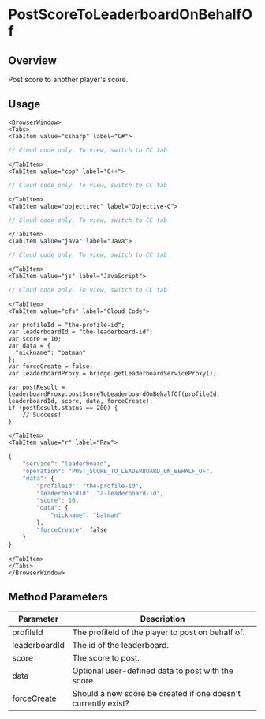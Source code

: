 # PostScoreToLeaderboardOnBehalfOf
## Overview
Post score to another player's score.

<PartialServop service_name="leaderboard" operation_name="POST_SCORE_TO_LEADERBOARD_ON_BEHALF_OF" />

## Usage

```mdx-code-block
<BrowserWindow>
<Tabs>
<TabItem value="csharp" label="C#">
```

```csharp
// Cloud code only. To view, switch to CC tab
```

```mdx-code-block
</TabItem>
<TabItem value="cpp" label="C++">
```

```cpp
// Cloud code only. To view, switch to CC tab
```

```mdx-code-block
</TabItem>
<TabItem value="objectivec" label="Objective-C">
```

```objectivec
// Cloud code only. To view, switch to CC tab
```

```mdx-code-block
</TabItem>
<TabItem value="java" label="Java">
```

```java
// Cloud code only. To view, switch to CC tab
```

```mdx-code-block
</TabItem>
<TabItem value="js" label="JavaScript">
```

```javascript
// Cloud code only. To view, switch to CC tab
```

```mdx-code-block
</TabItem>
<TabItem value="cfs" label="Cloud Code">
```

```cfscript
var profileId = "the-profile-id";
var leaderboardId = "the-leaderboard-id";
var score = 10;
var data = {
  "nickname": "batman"
};
var forceCreate = false;
var leaderboardProxy = bridge.getLeaderboardServiceProxy();

var postResult = leaderboardProxy.postScoreToLeaderboardOnBehalfOf(profileId, leaderboardId, score, data, forceCreate);
if (postResult.status == 200) {
    // Success!
}
```

```mdx-code-block
</TabItem>
<TabItem value="r" label="Raw">
```

```r
{
	"service": "leaderboard",
	"operation": "POST_SCORE_TO_LEADERBOARD_ON_BEHALF_OF",
	"data": {
		"profileId": "the-profile-id",
		"leaderboardId": "a-leaderboard-id",
		"score": 10,
		"data": {
			"nickname": "batman"
		},
		"forceCreate": false
	}
}
```

```mdx-code-block
</TabItem>
</Tabs>
</BrowserWindow>
```

## Method Parameters
Parameter | Description
--------- | -----------
profileId | The profileId of the player to post on behalf of.
leaderboardId | The id of the leaderboard.
score | The score to post.
data | Optional user-defined data to post with the score.
forceCreate | Should a new score be created if one doesn't currently exist? 


